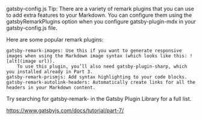 gatsby-config.js
Tip: There are a variety of remark plugins that you can use to add extra features to your Markdown. You can configure them using the gatsbyRemarkPlugins option when you configure gatsby-plugin-mdx in your gatsby-config.js file.

Here are some popular remark plugins:

    gatsby-remark-images: Use this if you want to generate responsive images when using the Markdown image syntax (which looks like this: ![alt](image url)).
        To use this plugin, you’ll also need gatsby-plugin-sharp, which you installed already in Part 3.
    gatsby-remark-prismjs: Add syntax highlighting to your code blocks.
    gatsby-remark-autolink-headers: Automatically create links for all the headers in your Markdown content.

Try searching for gatsby-remark- in the Gatsby Plugin Library for a full list.

https://www.gatsbyjs.com/docs/tutorial/part-7/
